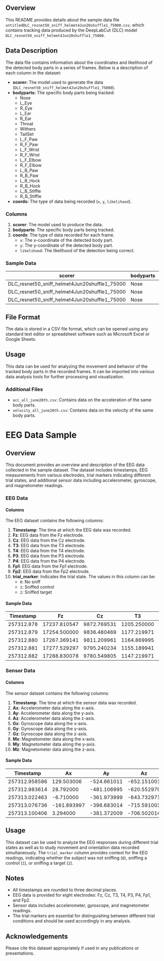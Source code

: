 ## Overview

This README provides details about the sample data file `untitledDLC_resnet50_sniff_helmet4Jun20shuffle1_75000.csv`, which contains tracking data produced by the DeepLabCut (DLC) model `DLC_resnet50_sniff_helmet4Jun20shuffle1_75000`.

## Data Description

The data file contains information about the coordinates and likelihood of the detected body parts in a series of frames. Below is a description of each column in the dataset:

- **scorer:** The model used to generate the data (`DLC_resnet50_sniff_helmet4Jun20shuffle1_75000`).
- **bodyparts:** The specific body parts being tracked:
  - Nose
  - L_Eye
  - R_Eye
  - L_Ear
  - R_Ear
  - Throat
  - Withers
  - TailSet
  - L_F_Paw
  - R_F_Paw
  - L_F_Wrist
  - R_F_Wrist
  - L_F_Elbow
  - R_F_Elbow
  - L_B_Paw
  - R_B_Paw
  - L_B_Hock
  - R_B_Hock
  - L_B_Stiffle
  - R_B_Stiffle
- **coords:** The type of data being recorded (`x`, `y`, `likelihood`).

### Columns

1. **scorer**: The model used to produce the data.
2. **bodyparts**: The specific body parts being tracked.
3. **coords**: The type of data recorded for each frame.
    - `x`: The x-coordinate of the detected body part.
    - `y`: The y-coordinate of the detected body part.
    - `likelihood`: The likelihood of the detection being correct.

### Sample Data

| scorer                                      | bodyparts | coords     | 0                | 1                |
|---------------------------------------------|-----------|------------|------------------|------------------|
| DLC_resnet50_sniff_helmet4Jun20shuffle1_75000 | Nose      | x          | 820.226867675781 | 345.133819580078 |
| DLC_resnet50_sniff_helmet4Jun20shuffle1_75000 | Nose      | y          | 610.618286132813 | 55.7734107971191 |
| DLC_resnet50_sniff_helmet4Jun20shuffle1_75000 | Nose      | likelihood | 0.0242341384291649 | 0.146951898932457 |

## File Format

The data is stored in a CSV file format, which can be opened using any standard text editor or spreadsheet software such as Microsoft Excel or Google Sheets.

## Usage

This data can be used for analyzing the movement and behavior of the tracked body parts in the recorded frames. It can be imported into various data analysis tools for further processing and visualization.

### Additional Files

- `acc_all_june20th.csv`: Contains data on the acceleration of the same body parts.
- `velocity_all_june20th.csv`: Contains data on the velocity of the same body parts.

# EEG Data Sample

## Overview
This document provides an overview and description of the EEG data collected in the sample dataset. The dataset includes timestamps, EEG measurements from various electrodes, trial markers indicating different trial states, and additional sensor data including accelerometer, gyroscope, and magnetometer readings.


### EEG Data

#### Columns
The EEG dataset contains the following columns:

1. **Timestamp**: The time at which the EEG data was recorded.
2. **Fz**: EEG data from the Fz electrode.
3. **Cz**: EEG data from the Cz electrode.
4. **T3**: EEG data from the T3 electrode.
5. **T4**: EEG data from the T4 electrode.
6. **P3**: EEG data from the P3 electrode.
7. **P4**: EEG data from the P4 electrode.
8. **Fp1**: EEG data from the Fp1 electrode.
9. **Fp2**: EEG data from the Fp2 electrode.
10. **trial_marker**: Indicates the trial state. The values in this column can be:
    - `0`: No sniff
    - `1`: Sniffed control
    - `2`: Sniffed target

#### Sample Data

| Timestamp  |     Fz     |     Cz     |    T3     |    T4     |     P3     |     P4     |    Fp1     |    Fp2     | trial_marker |
|------------|-------------|-------------|-----------|-----------|-------------|-------------|-----------|-----------|---------------|
| 257312.878 | 17237.810547 | 9872.769531 | 1205.250000 | -2459.570068 | 287.820007  | -3004.889893 | -2013.020020 | -3410.820068 | 0             |
| 257312.879 | 17254.500000 | 9836.480469 | 1177.219971 | -2479.510010 | 265.739990  | -3022.479980 | -2048.830078 | -3447.290039 | 0             |
| 257312.880 | 17267.369141 | 9811.209961 | 1164.869995 | -2496.000000 | 241.089996  | -3042.510010 | -2071.090088 | -3471.800049 | 0             |
| 257312.881 | 17277.529297 | 9795.240234 | 1155.189941 | -2505.300049 | 223.919998  | -3057.379883 | -2084.300049 | -3478.580078 | 0             |
| 257312.882 | 17288.830078 | 9780.549805 | 1147.219971 | -2514.459961 | 213.669998  | -3074.739990 | -2084.449951 | -3493.070068 | 0             |

### Sensor Data

#### Columns
The sensor dataset contains the following columns:

1. **Timestamp**: The time at which the sensor data was recorded.
2. **Ax**: Accelerometer data along the x-axis.
3. **Ay**: Accelerometer data along the y-axis.
4. **Az**: Accelerometer data along the z-axis.
5. **Gx**: Gyroscope data along the x-axis.
6. **Gy**: Gyroscope data along the y-axis.
7. **Gz**: Gyroscope data along the z-axis.
8. **Mx**: Magnetometer data along the x-axis.
9. **My**: Magnetometer data along the y-axis.
10. **Mz**: Magnetometer data along the z-axis.

#### Sample Data

| Timestamp      |      Ax       |      Ay       |      Az       |      Gx       |      Gy       |      Gz       |      Mx       |      My       |      Mz       |
|----------------|---------------|---------------|---------------|---------------|---------------|---------------|---------------|---------------|---------------|
| 257312.958586  | 129.503006    | -524.661011   | -652.151001   | -58931.25     | 16563.75      | 89853.75      | 287.279999    | -218.880005   | 252.320007    |
| 257312.983614  | 28.792000     | -481.106995   | -620.552979   | -62728.75     | 22758.75      | 111545.00     | 253.839996    | -264.480011   | 243.199997    |
| 257313.022463  | -6.710000     | -361.973999   | -643.732971   | -32182.50     | 9336.25       | 125177.50     | 247.759995    | -300.959991   | 237.119995    |
| 257313.076736  | -161.893997   | -396.683014   | -715.591003   | -6440.00      | 38788.75      | 133770.00     | 208.240005    | -354.160004   | 221.919998    |
| 257313.100406  | 3.294000      | -381.372009   | -706.502014   | -6545.00      | 35306.25      | 94097.50      | 158.080002    | -398.239990   | 255.360001    |

## Usage
This dataset can be used to analyze the EEG responses during different trial states as well as to study movement and orientation data recorded simultaneously. The `trial_marker` column provides context for the EEG readings, indicating whether the subject was not sniffing (`0`), sniffing a control (`1`), or sniffing a target (`2`).

## Notes
- All timestamps are rounded to three decimal places.
- EEG data is provided for eight electrodes: Fz, Cz, T3, T4, P3, P4, Fp1, and Fp2.
- Sensor data includes accelerometer, gyroscope, and magnetometer readings.
- The trial markers are essential for distinguishing between different trial conditions and should be used accordingly in any analysis.

## Acknowledgements
Please cite this dataset appropriately if used in any publications or presentations.
